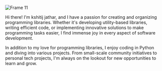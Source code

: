 ![Frame 11](https://github.com/kshitij1235/kshitij1235/assets/65331304/fc420e5a-0f04-4ba1-ab93-9700704b39b5)

Hi there! I'm kshitij jathar, and I have a passion for creating and organizing programming libraries. Whether it's developing utility-based libraries, writing efficient code, or implementing innovative solutions to make programming tasks easier, I find immense joy in every aspect of software development.

In addition to my love for programming libraries, I enjoy coding in Python and diving into various projects. From small-scale community initiatives to personal tech projects, I'm always on the lookout for new opportunities to learn and grow.
